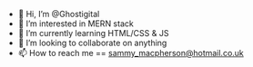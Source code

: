 - 👋 Hi, I’m @Ghostigital
- 👀 I’m interested in MERN stack
- 🌱 I’m currently learning HTML/CSS & JS
- 💞️ I’m looking to collaborate on anything
- 📫 How to reach me == sammy_macpherson@hotmail.co.uk

<!---
Ghostigital/Ghostigital is a ✨ special ✨ repository because its `README.md` (this file) appears on your GitHub profile.
You can click the Preview link to take a look at your changes.
--->
